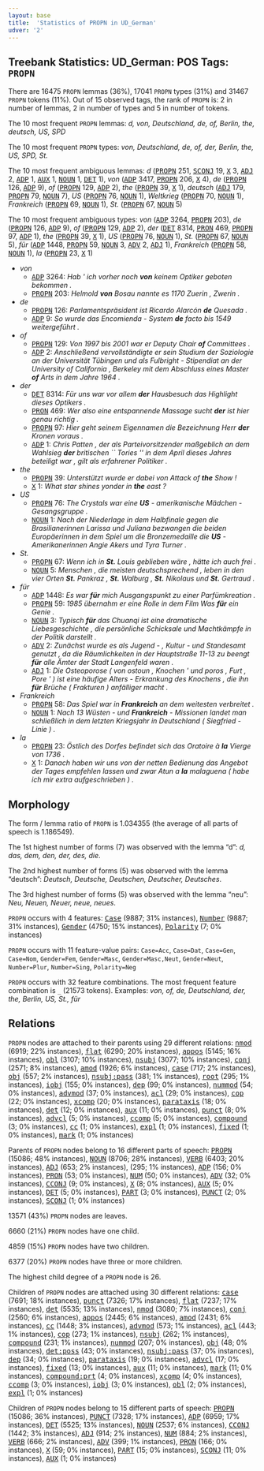 ```yaml
---
layout: base
title:  'Statistics of PROPN in UD_German'
udver: '2'
---
```


## Treebank Statistics: UD_German: POS Tags: `PROPN`

There are 16475 `PROPN` lemmas (36%), 17041 `PROPN` types (31%) and 31467 `PROPN` tokens (11%).
Out of 15 observed tags, the rank of `PROPN` is: 2 in number of lemmas, 2 in number of types and 5 in number of tokens.

The 10 most frequent `PROPN` lemmas: <em>d, von, Deutschland, de, of, Berlin, the, deutsch, US, SPD</em>

The 10 most frequent `PROPN` types:  <em>von, Deutschland, de, of, der, Berlin, the, US, SPD, St.</em>

The 10 most frequent ambiguous lemmas: <em>d</em> (<tt><a href="de-pos-PROPN.html">PROPN</a></tt> 251, <tt><a href="de-pos-SCONJ.html">SCONJ</a></tt> 19, <tt><a href="de-pos-X.html">X</a></tt> 3, <tt><a href="de-pos-ADJ.html">ADJ</a></tt> 2, <tt><a href="de-pos-ADP.html">ADP</a></tt> 1, <tt><a href="de-pos-AUX.html">AUX</a></tt> 1, <tt><a href="de-pos-NOUN.html">NOUN</a></tt> 1, <tt><a href="de-pos-DET.html">DET</a></tt> 1), <em>von</em> (<tt><a href="de-pos-ADP.html">ADP</a></tt> 3417, <tt><a href="de-pos-PROPN.html">PROPN</a></tt> 206, <tt><a href="de-pos-X.html">X</a></tt> 4), <em>de</em> (<tt><a href="de-pos-PROPN.html">PROPN</a></tt> 126, <tt><a href="de-pos-ADP.html">ADP</a></tt> 9), <em>of</em> (<tt><a href="de-pos-PROPN.html">PROPN</a></tt> 129, <tt><a href="de-pos-ADP.html">ADP</a></tt> 2), <em>the</em> (<tt><a href="de-pos-PROPN.html">PROPN</a></tt> 39, <tt><a href="de-pos-X.html">X</a></tt> 1), <em>deutsch</em> (<tt><a href="de-pos-ADJ.html">ADJ</a></tt> 179, <tt><a href="de-pos-PROPN.html">PROPN</a></tt> 79, <tt><a href="de-pos-NOUN.html">NOUN</a></tt> 7), <em>US</em> (<tt><a href="de-pos-PROPN.html">PROPN</a></tt> 76, <tt><a href="de-pos-NOUN.html">NOUN</a></tt> 1), <em>Weltkrieg</em> (<tt><a href="de-pos-PROPN.html">PROPN</a></tt> 70, <tt><a href="de-pos-NOUN.html">NOUN</a></tt> 1), <em>Frankreich</em> (<tt><a href="de-pos-PROPN.html">PROPN</a></tt> 69, <tt><a href="de-pos-NOUN.html">NOUN</a></tt> 1), <em>St.</em> (<tt><a href="de-pos-PROPN.html">PROPN</a></tt> 67, <tt><a href="de-pos-NOUN.html">NOUN</a></tt> 5)

The 10 most frequent ambiguous types:  <em>von</em> (<tt><a href="de-pos-ADP.html">ADP</a></tt> 3264, <tt><a href="de-pos-PROPN.html">PROPN</a></tt> 203), <em>de</em> (<tt><a href="de-pos-PROPN.html">PROPN</a></tt> 126, <tt><a href="de-pos-ADP.html">ADP</a></tt> 9), <em>of</em> (<tt><a href="de-pos-PROPN.html">PROPN</a></tt> 129, <tt><a href="de-pos-ADP.html">ADP</a></tt> 2), <em>der</em> (<tt><a href="de-pos-DET.html">DET</a></tt> 8314, <tt><a href="de-pos-PRON.html">PRON</a></tt> 469, <tt><a href="de-pos-PROPN.html">PROPN</a></tt> 97, <tt><a href="de-pos-ADP.html">ADP</a></tt> 1), <em>the</em> (<tt><a href="de-pos-PROPN.html">PROPN</a></tt> 39, <tt><a href="de-pos-X.html">X</a></tt> 1), <em>US</em> (<tt><a href="de-pos-PROPN.html">PROPN</a></tt> 76, <tt><a href="de-pos-NOUN.html">NOUN</a></tt> 1), <em>St.</em> (<tt><a href="de-pos-PROPN.html">PROPN</a></tt> 67, <tt><a href="de-pos-NOUN.html">NOUN</a></tt> 5), <em>für</em> (<tt><a href="de-pos-ADP.html">ADP</a></tt> 1448, <tt><a href="de-pos-PROPN.html">PROPN</a></tt> 59, <tt><a href="de-pos-NOUN.html">NOUN</a></tt> 3, <tt><a href="de-pos-ADV.html">ADV</a></tt> 2, <tt><a href="de-pos-ADJ.html">ADJ</a></tt> 1), <em>Frankreich</em> (<tt><a href="de-pos-PROPN.html">PROPN</a></tt> 58, <tt><a href="de-pos-NOUN.html">NOUN</a></tt> 1), <em>la</em> (<tt><a href="de-pos-PROPN.html">PROPN</a></tt> 23, <tt><a href="de-pos-X.html">X</a></tt> 1)


* <em>von</em>
  * <tt><a href="de-pos-ADP.html">ADP</a></tt> 3264: <em>Hab ' ich vorher noch <b>von</b> keinem Optiker geboten bekommen .</em>
  * <tt><a href="de-pos-PROPN.html">PROPN</a></tt> 203: <em>Helmold <b>von</b> Bosau nannte es 1170 Zuerin , Zwerin .</em>
* <em>de</em>
  * <tt><a href="de-pos-PROPN.html">PROPN</a></tt> 126: <em>Parlamentspräsident ist Ricardo Alarcón <b>de</b> Quesada .</em>
  * <tt><a href="de-pos-ADP.html">ADP</a></tt> 9: <em>So wurde das Encomienda - System <b>de</b> facto bis 1549 weitergeführt .</em>
* <em>of</em>
  * <tt><a href="de-pos-PROPN.html">PROPN</a></tt> 129: <em>Von 1997 bis 2001 war er Deputy Chair <b>of</b> Committees .</em>
  * <tt><a href="de-pos-ADP.html">ADP</a></tt> 2: <em>Anschließend vervollständigte er sein Studium der Soziologie an der Universität Tübingen und als Fulbright - Stipendiat an der University of California , Berkeley mit dem Abschluss eines Master <b>of</b> Arts in dem Jahre 1964 .</em>
* <em>der</em>
  * <tt><a href="de-pos-DET.html">DET</a></tt> 8314: <em>Für uns war vor allem <b>der</b> Hausbesuch das Highlight dieses Optikers .</em>
  * <tt><a href="de-pos-PRON.html">PRON</a></tt> 469: <em>Wer also eine entspannende Massage sucht <b>der</b> ist hier genau richtig .</em>
  * <tt><a href="de-pos-PROPN.html">PROPN</a></tt> 97: <em>Hier geht seinem Eigennamen die Bezeichnung Herr <b>der</b> Kronen voraus .</em>
  * <tt><a href="de-pos-ADP.html">ADP</a></tt> 1: <em>Chris Patten , der als Parteivorsitzender maßgeblich an dem Wahlsieg <b>der</b> britischen `` Tories '' in dem April dieses Jahres beteiligt war , gilt als erfahrener Politiker .</em>
* <em>the</em>
  * <tt><a href="de-pos-PROPN.html">PROPN</a></tt> 39: <em>Unterstützt wurde er dabei von Attack of <b>the</b> Show !</em>
  * <tt><a href="de-pos-X.html">X</a></tt> 1: <em>What star shines yonder in <b>the</b> east ?</em>
* <em>US</em>
  * <tt><a href="de-pos-PROPN.html">PROPN</a></tt> 76: <em>The Crystals war eine <b>US</b> - amerikanische Mädchen - Gesangsgruppe .</em>
  * <tt><a href="de-pos-NOUN.html">NOUN</a></tt> 1: <em>Nach der Niederlage in dem Halbfinale gegen die Brasilianerinnen Larissa und Juliana bezwangen die beiden Europäerinnen in dem Spiel um die Bronzemedaille die <b>US</b> - Amerikanerinnen Angie Akers und Tyra Turner .</em>
* <em>St.</em>
  * <tt><a href="de-pos-PROPN.html">PROPN</a></tt> 67: <em>Wenn ich in <b>St.</b> Louis geblieben wäre , hätte ich auch frei .</em>
  * <tt><a href="de-pos-NOUN.html">NOUN</a></tt> 5: <em>Menschen , die meisten deutschsprechend , leben in den vier Orten <b>St.</b> Pankraz , <b>St.</b> Walburg , <b>St.</b> Nikolaus und <b>St.</b> Gertraud .</em>
* <em>für</em>
  * <tt><a href="de-pos-ADP.html">ADP</a></tt> 1448: <em>Es war <b>für</b> mich Ausgangspunkt zu einer Parfümkreation .</em>
  * <tt><a href="de-pos-PROPN.html">PROPN</a></tt> 59: <em>1985 übernahm er eine Rolle in dem Film Was <b>für</b> ein Genie .</em>
  * <tt><a href="de-pos-NOUN.html">NOUN</a></tt> 3: <em>Typisch <b>für</b> das Chuanqi ist eine dramatische Liebesgeschichte , die persönliche Schicksale und Machtkämpfe in der Politik darstellt .</em>
  * <tt><a href="de-pos-ADV.html">ADV</a></tt> 2: <em>Zunächst wurde es als Jugend - , Kultur - und Standesamt genutzt , da die Räumlichkeiten in der Hauptstraße 11-13 zu beengt <b>für</b> alle Ämter der Stadt Langenfeld waren .</em>
  * <tt><a href="de-pos-ADJ.html">ADJ</a></tt> 1: <em>Die Osteoporose ( von ostoun , Knochen ' und poros , Furt , Pore ' ) ist eine häufige Alters - Erkrankung des Knochens , die ihn <b>für</b> Brüche ( Frakturen ) anfälliger macht .</em>
* <em>Frankreich</em>
  * <tt><a href="de-pos-PROPN.html">PROPN</a></tt> 58: <em>Das Spiel war in <b>Frankreich</b> an dem weitesten verbreitet .</em>
  * <tt><a href="de-pos-NOUN.html">NOUN</a></tt> 1: <em>Nach 13 Wüsten - und <b>Frankreich</b> - Missionen landet man schließlich in dem letzten Kriegsjahr in Deutschland ( Siegfried - Linie ) .</em>
* <em>la</em>
  * <tt><a href="de-pos-PROPN.html">PROPN</a></tt> 23: <em>Östlich des Dorfes befindet sich das Oratoire à <b>la</b> Vierge von 1736 .</em>
  * <tt><a href="de-pos-X.html">X</a></tt> 1: <em>Danach haben wir uns von der netten Bedienung das Angebot der Tages empfehlen lassen und zwar Atun a <b>la</b> malaguena ( habe ich mir extra aufgeschrieben ) .</em>

## Morphology

The form / lemma ratio of `PROPN` is 1.034355 (the average of all parts of speech is 1.186549).

The 1st highest number of forms (7) was observed with the lemma “d”: <em>d, das, dem, den, der, des, die</em>.

The 2nd highest number of forms (5) was observed with the lemma “deutsch”: <em>Deutsch, Deutsche, Deutschen, Deutscher, Deutsches</em>.

The 3rd highest number of forms (5) was observed with the lemma “neu”: <em>Neu, Neuen, Neuer, neue, neues</em>.

`PROPN` occurs with 4 features: <tt><a href="de-feat-Case.html">Case</a></tt> (9887; 31% instances), <tt><a href="de-feat-Number.html">Number</a></tt> (9887; 31% instances), <tt><a href="de-feat-Gender.html">Gender</a></tt> (4750; 15% instances), <tt><a href="de-feat-Polarity.html">Polarity</a></tt> (7; 0% instances)

`PROPN` occurs with 11 feature-value pairs: `Case=Acc`, `Case=Dat`, `Case=Gen`, `Case=Nom`, `Gender=Fem`, `Gender=Masc`, `Gender=Masc,Neut`, `Gender=Neut`, `Number=Plur`, `Number=Sing`, `Polarity=Neg`

`PROPN` occurs with 32 feature combinations.
The most frequent feature combination is `_` (21573 tokens).
Examples: <em>von, of, de, Deutschland, der, the, Berlin, US, St., für</em>


## Relations

`PROPN` nodes are attached to their parents using 29 different relations: <tt><a href="de-dep-nmod.html">nmod</a></tt> (6919; 22% instances), <tt><a href="de-dep-flat.html">flat</a></tt> (6290; 20% instances), <tt><a href="de-dep-appos.html">appos</a></tt> (5145; 16% instances), <tt><a href="de-dep-obl.html">obl</a></tt> (3107; 10% instances), <tt><a href="de-dep-nsubj.html">nsubj</a></tt> (3077; 10% instances), <tt><a href="de-dep-conj.html">conj</a></tt> (2571; 8% instances), <tt><a href="de-dep-amod.html">amod</a></tt> (1926; 6% instances), <tt><a href="de-dep-case.html">case</a></tt> (717; 2% instances), <tt><a href="de-dep-obj.html">obj</a></tt> (557; 2% instances), <tt><a href="de-dep-nsubj-pass.html">nsubj:pass</a></tt> (381; 1% instances), <tt><a href="de-dep-root.html">root</a></tt> (295; 1% instances), <tt><a href="de-dep-iobj.html">iobj</a></tt> (155; 0% instances), <tt><a href="de-dep-dep.html">dep</a></tt> (99; 0% instances), <tt><a href="de-dep-nummod.html">nummod</a></tt> (54; 0% instances), <tt><a href="de-dep-advmod.html">advmod</a></tt> (37; 0% instances), <tt><a href="de-dep-acl.html">acl</a></tt> (29; 0% instances), <tt><a href="de-dep-cop.html">cop</a></tt> (22; 0% instances), <tt><a href="de-dep-xcomp.html">xcomp</a></tt> (20; 0% instances), <tt><a href="de-dep-parataxis.html">parataxis</a></tt> (18; 0% instances), <tt><a href="de-dep-det.html">det</a></tt> (12; 0% instances), <tt><a href="de-dep-aux.html">aux</a></tt> (11; 0% instances), <tt><a href="de-dep-punct.html">punct</a></tt> (8; 0% instances), <tt><a href="de-dep-advcl.html">advcl</a></tt> (5; 0% instances), <tt><a href="de-dep-ccomp.html">ccomp</a></tt> (5; 0% instances), <tt><a href="de-dep-compound.html">compound</a></tt> (3; 0% instances), <tt><a href="de-dep-cc.html">cc</a></tt> (1; 0% instances), <tt><a href="de-dep-expl.html">expl</a></tt> (1; 0% instances), <tt><a href="de-dep-fixed.html">fixed</a></tt> (1; 0% instances), <tt><a href="de-dep-mark.html">mark</a></tt> (1; 0% instances)

Parents of `PROPN` nodes belong to 16 different parts of speech: <tt><a href="de-pos-PROPN.html">PROPN</a></tt> (15086; 48% instances), <tt><a href="de-pos-NOUN.html">NOUN</a></tt> (8706; 28% instances), <tt><a href="de-pos-VERB.html">VERB</a></tt> (6403; 20% instances), <tt><a href="de-pos-ADJ.html">ADJ</a></tt> (653; 2% instances),  (295; 1% instances), <tt><a href="de-pos-ADP.html">ADP</a></tt> (156; 0% instances), <tt><a href="de-pos-PRON.html">PRON</a></tt> (53; 0% instances), <tt><a href="de-pos-NUM.html">NUM</a></tt> (50; 0% instances), <tt><a href="de-pos-ADV.html">ADV</a></tt> (32; 0% instances), <tt><a href="de-pos-CCONJ.html">CCONJ</a></tt> (9; 0% instances), <tt><a href="de-pos-X.html">X</a></tt> (8; 0% instances), <tt><a href="de-pos-AUX.html">AUX</a></tt> (5; 0% instances), <tt><a href="de-pos-DET.html">DET</a></tt> (5; 0% instances), <tt><a href="de-pos-PART.html">PART</a></tt> (3; 0% instances), <tt><a href="de-pos-PUNCT.html">PUNCT</a></tt> (2; 0% instances), <tt><a href="de-pos-SCONJ.html">SCONJ</a></tt> (1; 0% instances)

13571 (43%) `PROPN` nodes are leaves.

6660 (21%) `PROPN` nodes have one child.

4859 (15%) `PROPN` nodes have two children.

6377 (20%) `PROPN` nodes have three or more children.

The highest child degree of a `PROPN` node is 26.

Children of `PROPN` nodes are attached using 30 different relations: <tt><a href="de-dep-case.html">case</a></tt> (7691; 18% instances), <tt><a href="de-dep-punct.html">punct</a></tt> (7326; 17% instances), <tt><a href="de-dep-flat.html">flat</a></tt> (7237; 17% instances), <tt><a href="de-dep-det.html">det</a></tt> (5535; 13% instances), <tt><a href="de-dep-nmod.html">nmod</a></tt> (3080; 7% instances), <tt><a href="de-dep-conj.html">conj</a></tt> (2560; 6% instances), <tt><a href="de-dep-appos.html">appos</a></tt> (2445; 6% instances), <tt><a href="de-dep-amod.html">amod</a></tt> (2431; 6% instances), <tt><a href="de-dep-cc.html">cc</a></tt> (1448; 3% instances), <tt><a href="de-dep-advmod.html">advmod</a></tt> (573; 1% instances), <tt><a href="de-dep-acl.html">acl</a></tt> (443; 1% instances), <tt><a href="de-dep-cop.html">cop</a></tt> (273; 1% instances), <tt><a href="de-dep-nsubj.html">nsubj</a></tt> (262; 1% instances), <tt><a href="de-dep-compound.html">compound</a></tt> (231; 1% instances), <tt><a href="de-dep-nummod.html">nummod</a></tt> (207; 0% instances), <tt><a href="de-dep-obj.html">obj</a></tt> (48; 0% instances), <tt><a href="de-dep-det-poss.html">det:poss</a></tt> (43; 0% instances), <tt><a href="de-dep-nsubj-pass.html">nsubj:pass</a></tt> (37; 0% instances), <tt><a href="de-dep-dep.html">dep</a></tt> (34; 0% instances), <tt><a href="de-dep-parataxis.html">parataxis</a></tt> (19; 0% instances), <tt><a href="de-dep-advcl.html">advcl</a></tt> (17; 0% instances), <tt><a href="de-dep-fixed.html">fixed</a></tt> (13; 0% instances), <tt><a href="de-dep-aux.html">aux</a></tt> (11; 0% instances), <tt><a href="de-dep-mark.html">mark</a></tt> (11; 0% instances), <tt><a href="de-dep-compound-prt.html">compound:prt</a></tt> (4; 0% instances), <tt><a href="de-dep-xcomp.html">xcomp</a></tt> (4; 0% instances), <tt><a href="de-dep-ccomp.html">ccomp</a></tt> (3; 0% instances), <tt><a href="de-dep-iobj.html">iobj</a></tt> (3; 0% instances), <tt><a href="de-dep-obl.html">obl</a></tt> (2; 0% instances), <tt><a href="de-dep-expl.html">expl</a></tt> (1; 0% instances)

Children of `PROPN` nodes belong to 15 different parts of speech: <tt><a href="de-pos-PROPN.html">PROPN</a></tt> (15086; 36% instances), <tt><a href="de-pos-PUNCT.html">PUNCT</a></tt> (7328; 17% instances), <tt><a href="de-pos-ADP.html">ADP</a></tt> (6959; 17% instances), <tt><a href="de-pos-DET.html">DET</a></tt> (5525; 13% instances), <tt><a href="de-pos-NOUN.html">NOUN</a></tt> (2537; 6% instances), <tt><a href="de-pos-CCONJ.html">CCONJ</a></tt> (1442; 3% instances), <tt><a href="de-pos-ADJ.html">ADJ</a></tt> (914; 2% instances), <tt><a href="de-pos-NUM.html">NUM</a></tt> (884; 2% instances), <tt><a href="de-pos-VERB.html">VERB</a></tt> (666; 2% instances), <tt><a href="de-pos-ADV.html">ADV</a></tt> (399; 1% instances), <tt><a href="de-pos-PRON.html">PRON</a></tt> (166; 0% instances), <tt><a href="de-pos-X.html">X</a></tt> (59; 0% instances), <tt><a href="de-pos-PART.html">PART</a></tt> (15; 0% instances), <tt><a href="de-pos-SCONJ.html">SCONJ</a></tt> (11; 0% instances), <tt><a href="de-pos-AUX.html">AUX</a></tt> (1; 0% instances)


